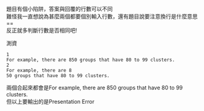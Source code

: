 題目有個小陷阱，答案與回覆的行數可以不同   
難怪我一直想說為甚麼兩個都要個別輸入行數，還有題目說要注意換行是什麼意思==  
反正就多判斷行數是否相同吧!  

測資
```
1
For example, there are 850 groups that have 80 to 99 clusters.
2
For example, there are 8
50 groups that have 80 to 99 clusters.
```
兩個合起來都會是For example, there are 850 groups that have 80 to 99 clusters.  
但以上要輸出的是Presentation Error
